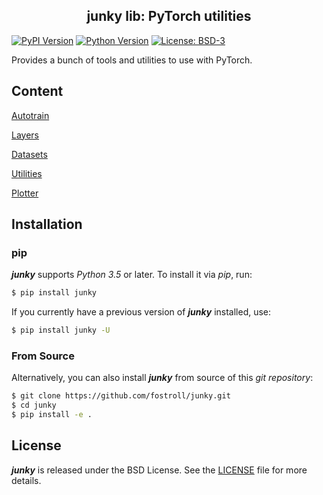 <h2 align="center">junky lib: PyTorch utilities</h2>

[![PyPI Version](https://img.shields.io/pypi/v/junky?color=blue)](https://pypi.org/project/junky/)
[![Python Version](https://img.shields.io/pypi/pyversions/junky?color=blue)](https://www.python.org/)
[![License: BSD-3](https://img.shields.io/badge/License-BSD-brightgreen.svg)](https://opensource.org/licenses/BSD-3-Clause)

Provides a bunch of tools and utilities to use with PyTorch.

## Content

[Autotrain](https://github.com/fostroll/junky/blob/master/doc/README_AUTOTRAIN.md)

[Layers](https://github.com/fostroll/junky/blob/master/doc/README_LAYERS.md)

[Datasets](https://github.com/fostroll/junky/blob/master/doc/README_DATASETS.md)

[Utilities](https://github.com/fostroll/junky/blob/master/doc/README_UTILITIES.md)

[Plotter](https://github.com/fostroll/junky/blob/master/doc/README_PLOTTER.md)

## Installation

### pip

***junky*** supports *Python 3.5* or later. To install it via *pip*, run:
```sh
$ pip install junky
```

If you currently have a previous version of ***junky*** installed, use:
```sh
$ pip install junky -U
```

### From Source

Alternatively, you can also install ***junky*** from source of this *git
repository*:
```sh
$ git clone https://github.com/fostroll/junky.git
$ cd junky
$ pip install -e .
```

## License

***junky*** is released under the BSD License. See the
[LICENSE](https://github.com/fostroll/junky/blob/master/LICENSE) file for more
details.
